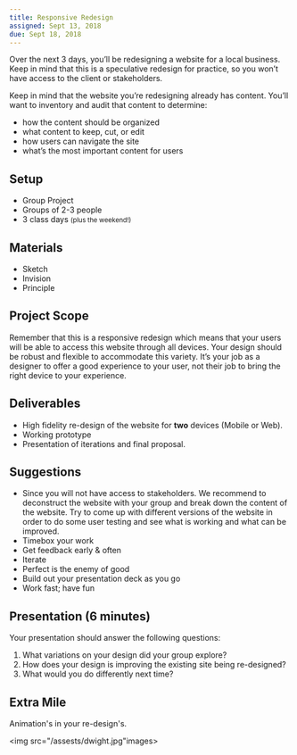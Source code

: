 ```yaml
---
title: Responsive Redesign
assigned: Sept 13, 2018
due: Sept 18, 2018
---
```


Over the next 3 days, you’ll be redesigning a website for a local business. Keep in mind that this is a speculative redesign for practice, so you won’t have access to the client or stakeholders. 

Keep in mind that the website you’re redesigning already has content. You’ll want to inventory and audit that content to determine:
- how the content should be organized
- what content to keep, cut, or edit
- how users can navigate the site
- what’s the most important content for users

## Setup

- Group Project
- Groups of 2-3 people 
- 3 class days <small>(plus the weekend!)</small>

## Materials 

- Sketch 
- Invision
- Principle 

## Project Scope 

Remember that this is a responsive redesign which means that your users will be able to access this website through all devices. Your design should be robust and flexible to accommodate this variety. It’s your job as a designer to offer a good experience to your user, not their job to bring the right device to your experience. 

## Deliverables 

- High fidelity re-design of the website for **two** devices (Mobile or Web). 
- Working prototype
- Presentation of iterations and final proposal.

## Suggestions
- Since you will not have access to stakeholders. We recommend to deconstruct the website with your group and break down the content of the website. Try to come up with different versions of the website in order to do some user testing and see what is working and what can be improved. 
- Timebox your work
- Get feedback early & often
- Iterate
- Perfect is the enemy of good
- Build out your presentation deck as you go
- Work fast; have fun

## Presentation (6 minutes)

Your presentation should answer the following questions:

1. What variations on your design did your group explore?
2. How does your design is improving the existing site being re-designed?
3. What would you do differently next time?

## Extra Mile

Animation's in your re-design's. 

<img src="/assests/dwight.jpg"images>
